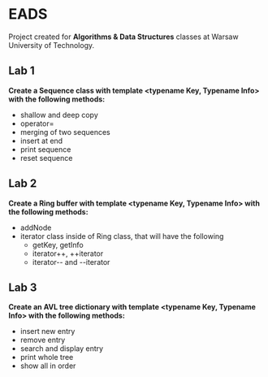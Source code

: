 # EADS
Project created for **Algorithms &amp; Data Structures** classes at Warsaw University of Technology.
## Lab 1
**Create a Sequence class with template <typename Key, Typename Info> with the following methods:**
- shallow and deep copy
- operator=
- merging of two sequences
- insert at end
- print sequence
- reset sequence

## Lab 2
**Create a Ring buffer with template <typename Key, Typename Info> with the following methods:**
- addNode
- iterator class inside of Ring class, that will have the following
  - getKey, getInfo
  - iterator++, ++iterator
  - iterator-- and --iterator

## Lab 3
**Create an AVL tree dictionary with template <typename Key, Typename Info> with the following methods:**
- insert new entry
- remove entry
- search and display entry
- print whole tree
- show all in order

